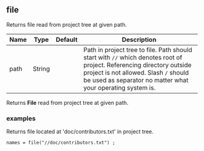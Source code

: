 ## file

Returns file read from project tree at given path.

 | Name | Type | Default | Description |
 | ---- | ---- | ------- | ----------- |
 | path | String |   | Path in project tree to file. Path should start with `//` which denotes root of project. Referencing directory outside project is not allowed. Slash `/` should be used as separator no matter what your operating system is. |

Returns __File__ read from project tree at given path.

### examples

Returns file located at 'doc/contributors.txt' in project tree.
```
names = file("//doc/contributors.txt") ;
```
